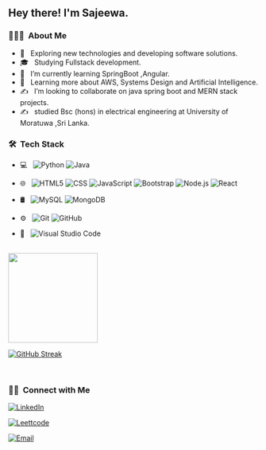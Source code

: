 

<h2> Hey there! I'm Sajeewa.</h2>

<h3> 👨🏻‍💻 &nbsp;About Me </h3>

- 🤔 &nbsp; Exploring new technologies and developing software solutions.
- 🎓 &nbsp; Studying Fullstack development.
- 💼 &nbsp; I’m currently learning SpringBoot ,Angular.
- 🌱 &nbsp; Learning more about AWS, Systems Design and Artificial Intelligence.
- ✍️ &nbsp;  I’m looking to collaborate on java spring boot and MERN stack projects.
- ✍️ &nbsp; studied Bsc (hons) in electrical engineering at University of Moratuwa ,Sri Lanka.

<h3> 🛠 &nbsp;Tech Stack</h3>

- 💻 &nbsp;
  ![Python](https://img.shields.io/badge/-Python-333333?style=flat&logo=python)
  ![Java](https://img.shields.io/badge/-Java-333333?style=flat&logo=Java&logoColor=007396)
 
 
- 🌐 &nbsp;
  ![HTML5](https://img.shields.io/badge/-HTML5-333333?style=flat&logo=HTML5)
  ![CSS](https://img.shields.io/badge/-CSS-333333?style=flat&logo=CSS3&logoColor=1572B6)
  ![JavaScript](https://img.shields.io/badge/-JavaScript-333333?style=flat&logo=javascript)
  ![Bootstrap](https://img.shields.io/badge/-Bootstrap-333333?style=flat&logo=bootstrap&logoColor=563D7C)
  ![Node.js](https://img.shields.io/badge/-Node.js-333333?style=flat&logo=node.js)
  ![React](https://img.shields.io/badge/-React-333333?style=flat&logo=react)
- 🛢 &nbsp;
  ![MySQL](https://img.shields.io/badge/-MySQL-333333?style=flat&logo=mysql)
  ![MongoDB](https://img.shields.io/badge/-MongoDB-333333?style=flat&logo=mongodb)
- ⚙️ &nbsp;
  ![Git](https://img.shields.io/badge/-Git-333333?style=flat&logo=git)
  ![GitHub](https://img.shields.io/badge/-GitHub-333333?style=flat&logo=github)
 
- 🔧 &nbsp;
  ![Visual Studio Code](https://img.shields.io/badge/-Visual%20Studio%20Code-333333?style=flat&logo=visual-studio-code&logoColor=007ACC)
 
 
 

<br/>

<a href="https://github.com/SajeewaGarusinghe">
  <img height="180em" src="https://github-readme-stats.vercel.app/api?username=SajeewaGarusinghe&theme=buefy&show_icons=true" />
<!--   <img height="180em" src="https://github-readme-stats.vercel.app/api/top-langs/?username=SajeewaGarusinghe&theme=buefy&layout=compact" /> -->
</a> 

 [![GitHub Streak](https://streak-stats.demolab.com?user=sajeewagarusinghe&theme=radical)](https://git.io/streak-stats)

<br/>

<h3> 🤝🏻 &nbsp;Connect with Me </h3>

<p align="center">
 
<a href="https://www.linkedin.com/in/spgarusinghe/"><img alt="LinkedIn" src="https://img.shields.io/badge/LinkedIn-Sajeewa%20Garusinghe%20-blue?style=flat-square&logo=linkedin"></a>
  
<a href="https://leetcode.com/sajeeva616/"><img alt="Leettcode" src="https://img.shields.io/badge/leetcode-sajeeva616-yellow"></a>
 
<a href="mailto:sajeewa.garusinghe@gmail.com"><img alt="Email" src="https://img.shields.io/badge/Email-sajeewa.garusinghe@gmail.com-blue?style=flat-square&logo=gmail"></a>
</p>

 
